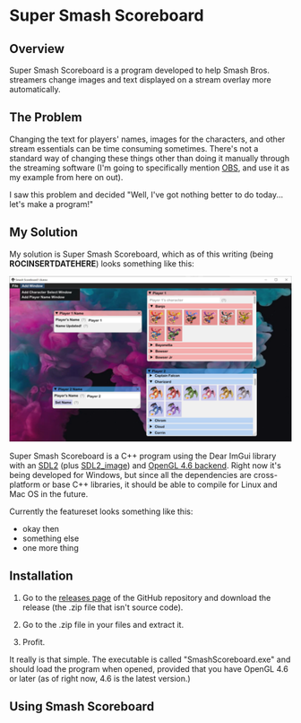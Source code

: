 # Super Smash Scoreboard

## Overview

Super Smash Scoreboard is a program developed to help Smash Bros. streamers change images and text displayed on a stream overlay more automatically.

## The Problem

Changing the text for players' names, images for the characters, and other stream essentials can be time consuming sometimes. There's not a standard way of changing these things other than doing it manually through the streaming software (I'm going to specifically mention <a href="https://obsproject.com/">OBS</a>, and use it as my example from here on out).

I saw this problem and decided "Well, I've got nothing better to do today... let's make a program!"

## My Solution

My solution is Super Smash Scoreboard, which as of this writing (being **ROCINSERTDATEHERE**) looks something like this:

![](readmeImages/screenshot.png)

Super Smash Scoreboard is a C++ program using the <a>Dear ImGui library</a> with an <a href="https://www.libsdl.org/">SDL2</a> (plus <a href="https://www.libsdl.org/projects/SDL_image/">SDL2_image</a>) and <a href="https://www.opengl.org/">OpenGL 4.6 backend</a>. Right now it's being developed for Windows, but since all the dependencies are cross-platform or base C++ libraries, it should be able to compile for Linux and Mac OS in the future.

Currently the featureset looks something like this:

- okay then
- something else
- one more thing

## Installation

1. Go to the <a href="https://github.com/PSMusicalRoc/SmashScoreboard/releases/latest">releases page</a> of the GitHub repository and download the release (the .zip file that isn't source code).

2. Go to the .zip file in your files and extract it.

3. Profit.

It really is that simple. The executable is called "SmashScoreboard.exe" and should load the program when opened, provided that you have OpenGL 4.6 or later (as of right now, 4.6 is the latest version.)

## Using Smash Scoreboard

